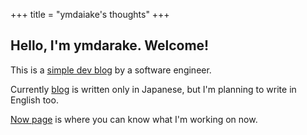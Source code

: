 +++
title = "ymdaiake's thoughts"
+++

## Hello, I'm ymdarake. Welcome!

This is a [simple dev blog](/blog/) by a software engineer.

Currently [blog](/blog/) is written only in Japanese, but I'm planning to write in English too.

[Now page](/now/) is where you can know what I'm working on now.
